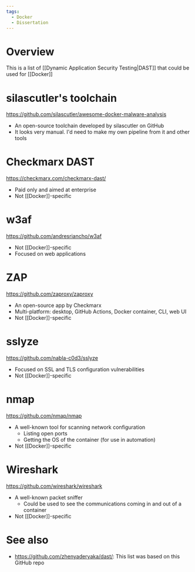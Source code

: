 ```yaml
---
tags:
  - Docker
  - Dissertation
---
```

# Overview
This is a list of [[Dynamic Application Security Testing|DAST]] that could be used for [[Docker]]

# silascutler's toolchain
https://github.com/silascutler/awesome-docker-malware-analysis

- An open-source toolchain developed by silascutler on GitHub
- It looks very manual. I'd need to make my own pipeline from it and other tools

# Checkmarx DAST
https://checkmarx.com/checkmarx-dast/

- Paid only and aimed at enterprise
- Not [[Docker]]-specific

# w3af
https://github.com/andresriancho/w3af

- Not [[Docker]]-specific
- Focused on web applications

# ZAP
https://github.com/zaproxy/zaproxy

- An open-source app by Checkmarx
- Multi-platform: desktop, GitHub Actions, Docker container, CLI, web UI
- Not [[Docker]]-specific

# sslyze
https://github.com/nabla-c0d3/sslyze

- Focused on SSL and TLS configuration vulnerabilities
- Not [[Docker]]-specific

# nmap
https://github.com/nmap/nmap

- A well-known tool for scanning network configuration
	- Listing open ports
	- Getting the OS of the container (for use in automation)
- Not [[Docker]]-specific

# Wireshark
https://github.com/wireshark/wireshark

- A well-known packet sniffer
	-  Could be used to see the communications coming in and out of a container
- Not [[Docker]]-specific

# See also
-  https://github.com/zhenyaderyaka/dast/: This list was based on this GitHub repo